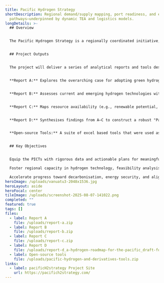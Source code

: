```yaml
---
title: Pacific Hydrogen Strategy
shortDescription: Regional demand/supply mapping, port readiness, and export
  pathways—underpinned by dynamic TEA and logistics models.
longDetails: >-
  ## Overview


  The Pacific Hydrogen Strategy is a regionally coordinated initiative, led by Australia’s Department of Climate Change, Energy, the Environment and Water (DCCEEW), in collaboration with UNSW Sydney, the International Renewable Energy Agency (IRENA), the Pacific Community (SPC), and the University of the South Pacific (USP). It responds to the Efate Outcome Statement from the 2023 Fifth Pacific Regional Energy and Transport Ministers’ Meeting (Port Vila), which underscored the transformative potential of green hydrogen and its derivatives in decarbonising the Pacific Islands.


  ## Project Outputs


  The project will deliver a series of analytical reports and tools designed to lay the groundwork for a hydrogen‑enabled future across Pacific Island Countries and Territories (PICTs): 


  **Report A:** Explores the overarching case for adopting green hydrogen and derivatives in the PICTs, including an overview of renewable energy resources (solar, wind, bioenergy), energy demand by sector, and national energy commitments.


  **Report B:** Assesses current and emerging hydrogen technologies within the Pacific context using a multi‑criteria techno‑economic framework.


  **Report C:** Maps resource availability (e.g., renewable potential, land, infrastructure) and formulates techno‑economic projections for hydrogen value chains in the Pacific.


  **Report D:** Synthesises findings from A–C to construct a robust "Pacific Hydrogen Roadmap" with economic projections and scenario modelling, underpinned by an open‑source assessment tool.


  **Open-source Tools:** A suite of excel based tools that were used as part of the study from production through to end use. 


  ## Key Objectives


  Equip the PICTs with rigorous data and actionable plans for meaningful hydrogen deployment.

  Foster regional capacity in hydrogen technology, feasibility analysis, and policy development.

  Accelerate progress toward decarbonisation, energy security, and alignment with global net-zero goals.
heroImage: /uploads/vanuatu3-2048x1536.jpg
heroLayout: aside
heroFocal: center
tileImage: /uploads/screenshot-2025-08-07-141022.png
completed: ""
featured: true
tags: []
files:
  - label: Report A
    file: /uploads/report-a.zip
  - label: Report B
    file: /uploads/report-b.zip
  - label: Report C
    file: /uploads/report-c.zip
  - label: Report D
    file: /uploads/report-d_a-hydrogen-roadmap-for-the-pacific_draft-for-consultation.pdf
  - label: Open-source tools
    file: /uploads/pacific-hydrogen-and-derivatives-tools.zip
links:
  - label: pacificH2strategy Project Site
    url: https://pacifich2strategy.com/
---
```

